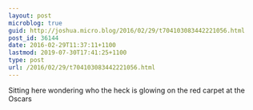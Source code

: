 ```yaml
---
layout: post
microblog: true
guid: http://joshua.micro.blog/2016/02/29/t704103083442221056.html
post_id: 36144
date: 2016-02-29T11:37:11+1100
lastmod: 2019-07-30T17:41:25+1100
type: post
url: /2016/02/29/t704103083442221056.html
---
```

Sitting here wondering who the heck is glowing on the red carpet at the Oscars

